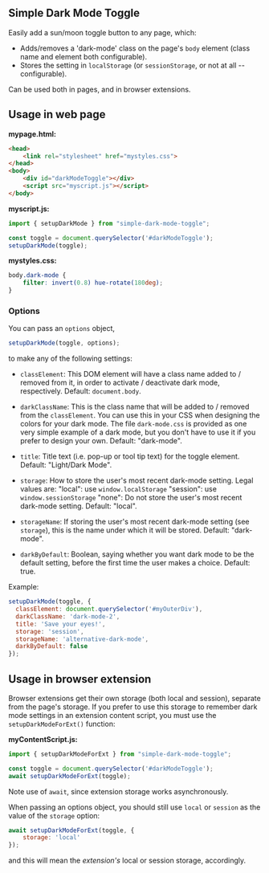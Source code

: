 ## Simple Dark Mode Toggle

Easily add a sun/moon toggle button to any page, which:
* Adds/removes a 'dark-mode' class on the page's `body` element
  (class name and element both configurable).
* Stores the setting in `localStorage` (or `sessionStorage`, or not
  at all -- configurable).

Can be used both in pages, and in browser extensions.

## Usage in web page

**mypage.html:**

```html
<head>
    <link rel="stylesheet" href="mystyles.css">
</head>
<body>
    <div id="darkModeToggle"></div>
    <script src="myscript.js"></script>
</body>
```

**myscript.js:**

```js
import { setupDarkMode } from "simple-dark-mode-toggle";

const toggle = document.querySelector('#darkModeToggle');
setupDarkMode(toggle);
```

**mystyles.css:**

```css
body.dark-mode {
    filter: invert(0.8) hue-rotate(180deg);
}
```

### Options

You can pass an `options` object,

```js
setupDarkMode(toggle, options);
```

to make any of the following settings:

* `classElement`: This DOM element will have a class name added to / removed from
it, in order to activate / deactivate dark mode, respectively.
Default: `document.body`.

* `darkClassName`: This is the class name that will be added to / removed from
the `classElement`. You can use this in your CSS when designing the colors
for your dark mode. The file `dark-mode.css` is provided as one very simple
example of a dark mode, but you don't have to use it if you prefer to design
your own.
Default: "dark-mode".

* `title`: Title text (i.e. pop-up or tool tip text) for the toggle element.
Default: "Light/Dark Mode".

* `storage`: How to store the user's most recent dark-mode setting. Legal values are:
"local": use `window.localStorage`
"session": use `window.sessionStorage`
"none": Do not store the user's most recent dark-mode setting.
Default: "local".

* `storageName`: If storing the user's most recent dark-mode setting (see `storage`),
this is the name under which it will be stored.
Default: "dark-mode".

* `darkByDefault`: Boolean, saying whether you want dark mode to be the default
setting, before the first time the user makes a choice.
Default: true.

Example:

```js
setupDarkMode(toggle, {
  classElement: document.querySelector('#myOuterDiv'),
  darkClassName: 'dark-mode-2',
  title: 'Save your eyes!',
  storage: 'session',
  storageName: 'alternative-dark-mode',
  darkByDefault: false
});
```

## Usage in browser extension

Browser extensions get their own storage (both local and session), separate from
the page's storage. If you prefer to use this storage to remember dark mode settings
in an extension content script, you must use the `setupDarkModeForExt()` function:

**myContentScript.js:**

```js
import { setupDarkModeForExt } from "simple-dark-mode-toggle";

const toggle = document.querySelector('#darkModeToggle');
await setupDarkModeForExt(toggle);
```

Note use of `await`, since extension storage works asynchronously.

When passing an options object, you should still use `local` or `session` as the value of
the `storage` option:

```js
await setupDarkModeForExt(toggle, {
    storage: 'local'
});
```

and this will mean the *extension's* local or session storage, accordingly.

